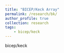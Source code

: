 ```yaml
---
title: "BICEP/Keck Array"
permalink: /research/bk/
author_profile: true
collection: research
tags: 
    - bicep/keck
---
```


bicep/keck

